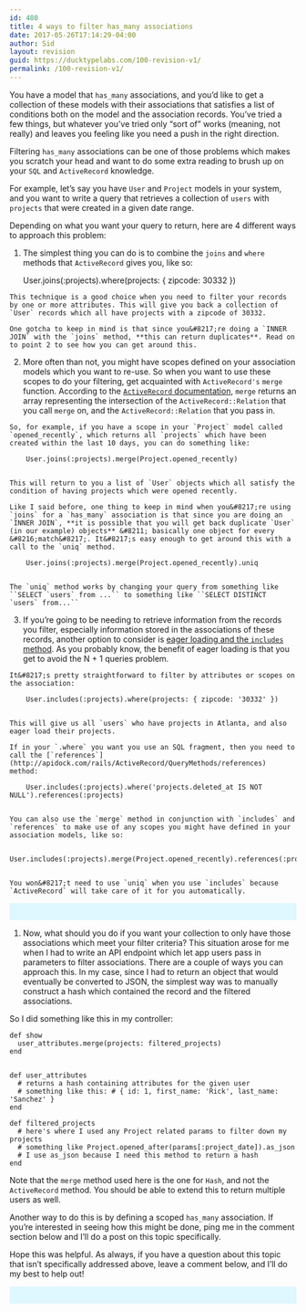 ```yaml
---
id: 480
title: 4 ways to filter has_many associations
date: 2017-05-26T17:14:29-04:00
author: Sid
layout: revision
guid: https://ducktypelabs.com/100-revision-v1/
permalink: /100-revision-v1/
---
```

You have a model that `has_many` associations, and you&#8217;d like to get a collection of these models with their associations that satisfies a list of conditions both on the model and the association records. You&#8217;ve tried a few things, but whatever you&#8217;ve tried only &#8220;sort of&#8221; works (meaning, not really) and leaves you feeling like you need a push in the right direction.

Filtering `has_many` associations can be one of those problems which makes you scratch your head and want to do some extra reading to brush up on your `SQL` and `ActiveRecord` knowledge.

For example, let&#8217;s say you have `User` and `Project` models in your system, and you want to write a query that retrieves a collection of `users` with `projects` that were created in a given date range.

Depending on what you want your query to return, here are 4 different ways to approach this problem:

  1. The simplest thing you can do is to combine the `joins` and `where` methods that `ActiveRecord` gives you, like so:
    
        User.joins(:projects).where(projects: { zipcode: 30332 })
        
    
    This technique is a good choice when you need to filter your records by one or more attributes. This will give you back a collection of `User` records which all have projects with a zipcode of 30332.
    
    One gotcha to keep in mind is that since you&#8217;re doing a `INNER JOIN` with the `joins` method, **this can return duplicates**. Read on to point 2 to see how you can get around this.

  2. More often than not, you might have scopes defined on your association models which you want to re-use. So when you want to use these scopes to do your filtering, get acquainted with `ActiveRecord's` `merge` function. According to the [`ActiveRecord` documentation](http://apidock.com/rails/ActiveRecord/SpawnMethods/merge), `merge` returns an array representing the intersection of the `ActiveRecord::Relation` that you call `merge` on, and the `ActiveRecord::Relation` that you pass in.
    
    So, for example, if you have a scope in your `Project` model called `opened_recently`, which returns all `projects` which have been created within the last 10 days, you can do something like:
    
        User.joins(:projects).merge(Project.opened_recently)
        
    
    This will return to you a list of `User` objects which all satisfy the condition of having projects which were opened recently.
    
    Like I said before, one thing to keep in mind when you&#8217;re using `joins` for a `has_many` association is that since you are doing an `INNER JOIN`, **it is possible that you will get back duplicate `User` (in our example) objects** &#8211; basically one object for every &#8216;match&#8217;. It&#8217;s easy enough to get around this with a call to the `uniq` method.
    
        User.joins(:projects).merge(Project.opened_recently).uniq
        
    
    The `uniq` method works by changing your query from something like ``SELECT `users` from ...`` to something like ``SELECT DISTINCT `users` from...``

  3. If you&#8217;re going to be needing to retrieve information from the records you filter, especially information stored in the associations of these records, another option to consider is [eager loading and the `includes` method](http://guides.rubyonrails.org/active_record_querying.html#eager-loading-associations). As you probably know, the benefit of eager loading is that you get to avoid the N + 1 queries problem.
    
    It&#8217;s pretty straightforward to filter by attributes or scopes on the association:
    
        User.includes(:projects).where(projects: { zipcode: '30332' })
        
    
    This will give us all `users` who have projects in Atlanta, and also eager load their projects.
    
    If in your `.where` you want you use an SQL fragment, then you need to call the [`references`](http://apidock.com/rails/ActiveRecord/QueryMethods/references) method:
    
        User.includes(:projects).where('projects.deleted_at IS NOT NULL').references(:projects)
        
    
    You can also use the `merge` method in conjunction with `includes` and `references` to make use of any scopes you might have defined in your association models, like so:
    
        User.includes(:projects).merge(Project.opened_recently).references(:projects)
        
    
    You won&#8217;t need to use `uniq` when you use `includes` because `ActiveRecord` will take care of it for you automatically.

<div id="mc_embed_signup" style="background: #dff7fe; padding: 15px;">
</div>

  1. Now, what should you do if you want your collection to only have those associations which meet your filter criteria? This situation arose for me when I had to write an API endpoint which let app users pass in parameters to filter associations. There are a couple of ways you can approach this. In my case, since I had to return an object that would eventually be converted to JSON, the simplest way was to manually construct a hash which contained the record and the filtered associations.

So I did something like this in my controller:

    def show 
      user_attributes.merge(projects: filtered_projects) 
    end
    
    
    def user_attributes 
      # returns a hash containing attributes for the given user 
      # something like this: # { id: 1, first_name: 'Rick', last_name: 'Sanchez' } 
    end
    
    def filtered_projects 
      # here's where I used any Project related params to filter down my projects 
      # something like Project.opened_after(params[:project_date]).as_json 
      # I use as_json because I need this method to return a hash 
    end
    

Note that the `merge` method used here is the one for `Hash`, and not the `ActiveRecord` method. You should be able to extend this to return multiple users as well.

Another way to do this is by defining a scoped `has_many` association. If you&#8217;re interested in seeing how this might be done, ping me in the comment section below and I&#8217;ll do a post on this topic specifically.

Hope this was helpful. As always, if you have a question about this topic that isn&#8217;t specifically addressed above, leave a comment below, and I&#8217;ll do my best to help out!

<div id="mc_embed_signup" style="background: #dff7fe; padding: 15px;">
</div>